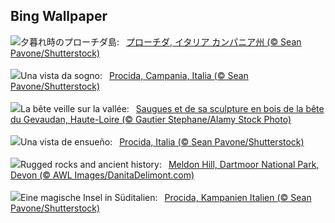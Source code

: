 ## Bing Wallpaper
![](https://www.bing.com/th?id=OHR.ProcidaItaly_JA-JP5458628565_UHD.jpg&w=1000)夕暮れ時のプローチダ島:&nbsp;&ensp;[プローチダ, イタリア カンパニア州 (© Sean Pavone/Shutterstock)](https://www.bing.com/th?id=OHR.ProcidaItaly_JA-JP5458628565_UHD.jpg)
<br><br/>
![](https://www.bing.com/th?id=OHR.ProcidaItaly_IT-IT5234311599_UHD.jpg&w=1000)Una vista da sogno:&nbsp;&ensp;[Procida, Campania, Italia (© Sean Pavone/Shutterstock)](https://www.bing.com/th?id=OHR.ProcidaItaly_IT-IT5234311599_UHD.jpg)
<br><br/>
![](https://www.bing.com/th?id=OHR.Gevaudan_FR-FR8210514398_UHD.jpg&w=1000)La bête veille sur la vallée:&nbsp;&ensp;[Saugues et de sa sculpture en bois de la bête du Gevaudan, Haute-Loire (© Gautier Stephane/Alamy Stock Photo)](https://www.bing.com/th?id=OHR.Gevaudan_FR-FR8210514398_UHD.jpg)
<br><br/>
![](https://www.bing.com/th?id=OHR.ProcidaItaly_ES-ES3683647900_UHD.jpg&w=1000)Una vista de ensueño:&nbsp;&ensp;[Procida, Italia (© Sean Pavone/Shutterstock)](https://www.bing.com/th?id=OHR.ProcidaItaly_ES-ES3683647900_UHD.jpg)
<br><br/>
![](https://www.bing.com/th?id=OHR.DartmoorNationalPark_EN-GB4196669556_UHD.jpg&w=1000)Rugged rocks and ancient history:&nbsp;&ensp;[Meldon Hill, Dartmoor National Park, Devon (© AWL Images/DanitaDelimont.com)](https://www.bing.com/th?id=OHR.DartmoorNationalPark_EN-GB4196669556_UHD.jpg)
<br><br/>
![](https://www.bing.com/th?id=OHR.ProcidaItaly_DE-DE8410608904_UHD.jpg&w=1000)Eine magische Insel in Süditalien:&nbsp;&ensp;[Procida, Kampanien Italien (© Sean Pavone/Shutterstock)](https://www.bing.com/th?id=OHR.ProcidaItaly_DE-DE8410608904_UHD.jpg)
<br><br/>
